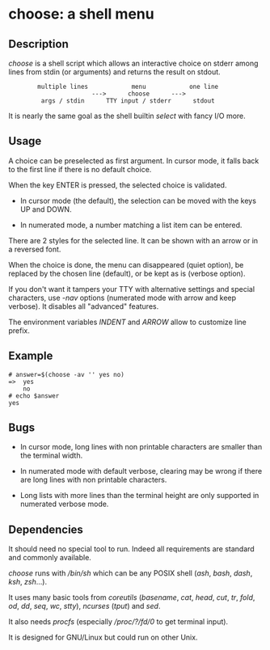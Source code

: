 choose: a shell menu
====================

Description
-----------

_choose_ is a shell script which allows an interactive choice on stderr among lines from stdin (or arguments) and returns the result on stdout.

            multiple lines            menu            one line
                           --->      choose      --->
             args / stdin      TTY input / stderr      stdout

It is nearly the same goal as the shell builtin _select_ with fancy I/O more.


Usage
-----

A choice can be preselected as first argument. In cursor mode, it falls back to the first line if there is no default choice.

When the key ENTER is pressed, the selected choice is validated.

* In cursor mode (the default), the selection can be moved with the keys UP and DOWN.

* In numerated mode, a number matching a list item can be entered.

There are 2 styles for the selected line. It can be shown with an arrow or in a reversed font.

When the choice is done, the menu can disappeared (quiet option), be replaced by the chosen line (default), or be kept as is (verbose option).

If you don't want it tampers your TTY with alternative settings and special characters, use _-nav_ options (numerated mode with arrow and keep verbose). It disables all "advanced" features.

The environment variables _INDENT_ and _ARROW_ allow to customize line prefix.


Example
-------

    # answer=$(choose -av '' yes no)
    =>  yes
        no
    # echo $answer
    yes


Bugs
----

* In cursor mode, long lines with non printable characters are smaller than the terminal width.

* In numerated mode with default verbose, clearing may be wrong if there are long lines with non printable characters.

* Long lists with more lines than the terminal height are only supported in numerated verbose mode.


Dependencies
------------

It should need no special tool to run. Indeed all requirements are standard and commonly available.

_choose_ runs with _/bin/sh_ which can be any POSIX shell (_ash_, _bash_, _dash_, _ksh_, _zsh_...).

It uses many basic tools from _coreutils_ (_basename_, _cat_, _head_, _cut_, _tr_, _fold_, _od_, _dd_, _seq_, _wc_, _stty_), _ncurses_ (_tput_) and _sed_.

It also needs _procfs_ (especially _/proc/?/fd/0_ to get terminal input).

It is designed for GNU/Linux but could run on other Unix.

